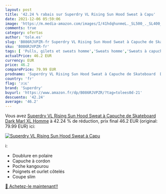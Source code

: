 ```yaml
---
layout: post
title: '42.24 % rabais sur Superdry VL Rising Sun Hood Sweat à Capu'
date: 2021-12-06 05:59:06
image: 'https://m.media-amazon.com/images/I/41hdqhunmeL._SL500_._SL400_.jpg'
comments: true
category: ofertas
author: 'tole.es'
slug: 'B086RJVPZR-fr Superdry VL Rising Sun Hood Sweat à Capuche de Skateboard...'
sku: 'B086RJVPZR-fr'
tags: [ 'Pulls, gilets et sweats homme','Sweats homme','Sweats à capuche homme','Vêtements','Vêtements homme','superdry', ]
actualPrice: 46.2 EUR
currency: EUR
price: 46.2
comparePrice: 79.99 EUR
prodname: 'Superdry VL Rising Sun Hood Sweat à Capuche de Skateboard  Dark Marl  XL Homme'
country: 'fr'
flag: '🇫🇷'
brand: 'Superdry'
buyurl: 'https://www.amazon.fr/dp/B086RJVPZR/?tag=tolees0d-21'
descuento: '42.24'
average: '46.2'
---
```


Vous avez [Superdry VL Rising Sun Hood Sweat à Capuche de Skateboard  Dark Marl  XL Homme](https://www.amazon.fr/dp/B086RJVPZR/?tag=tolees0d-21)  à  42.24 % de réduction, prix final  46.2 EUR (original: 79.99 EUR) ici:

[![Superdry VL Rising Sun Hood Sweat à Capu](https://m.media-amazon.com/images/I/41hdqhunmeL._SL500_._SL400_.jpg)](https://www.amazon.fr/dp/B086RJVPZR/?tag=tolees0d-21)

ℹ️:

- Doublure en polaire
- Capuche à cordon
- Poche kangourou
- Poignets et ourlet côtelés
- Coupe slim

[🛒 Achetez-le maintenant!!](https://www.amazon.fr/dp/B086RJVPZR/?tag=tolees0d-21)
